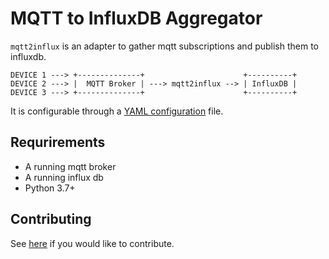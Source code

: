 # MQTT to InfluxDB Aggregator

`mqtt2influx` is an adapter to gather mqtt subscriptions and publish them to influxdb.

```
DEVICE 1 ---> +--------------+                      +----------+
DEVICE 2 ---> |  MQTT Broker | ---> mqtt2influx --> | InfluxDB |
DEVICE 3 ---> +--------------+                      +----------+
```

It is configurable through a [YAML configuration](docs/reference.yaml) file.

## Requrirements
- A running mqtt broker
- A running influx db
- Python 3.7+

## Contributing

See [here](CONTRIBUTING.md) if you would like to contribute. 
